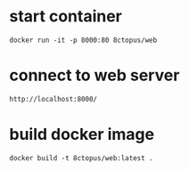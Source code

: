 # start container

    docker run -it -p 8000:80 8ctopus/web

# connect to web server

    http://localhost:8000/

# build docker image

    docker build -t 8ctopus/web:latest .


